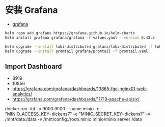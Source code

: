 # 安装 Grafana

- [grafana](https://github.com/grafana/helm-charts/tree/main/charts/grafana)

```bash
helm repo add grafana https://grafana.github.io/helm-charts
helm install grafana grafana/grafana -f values.yaml --version 6.43.5

helm upgrade --install loki-distributed grafana/loki-distributed -f loki-distributed.yaml --version 3.6.1
helm upgrade --install promtail grafana/promtail -f promtail.yaml
```

## Import Dashboard

- 8919
- 10856
- <https://grafana.com/grafana/dashboards/13865-fgc-nginx01-web-analytics/>
- <https://grafana.com/grafana/dashboards/11719-apache-apisix/>


docker run -itd -p 9000:9000 --name minio -e "MINIO_ACCESS_KEY=dickens7" -e "MINIO_SECRET_KEY=dickens7" -v /mnt/data:/data -v /mnt/config:/root/.minio minio/minio server /data
